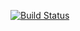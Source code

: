 [![Build Status](https://travis-ci.org/manriquecms/idky.svg?branch=master)](https://travis-ci.org/manriquecms/idky)
